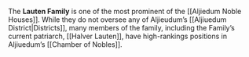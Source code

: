 The **Lauten Family** is one of the most prominent of the [[Aljiedum Noble Houses]]. While they do not oversee any of Aljieudum’s [[Aljiuedum District|Districts]], many members of the family, including the Family’s current patriarch, [[Halver Lauten]], have high-rankings positions in Aljiuedum’s [[Chamber of Nobles]].